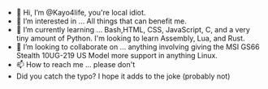 - 👋 Hi, I’m @Kayo4life, you're local idiot.
- 👀 I’m interested in ... All things that can benefit me.
- 🌱 I’m currently learning ... Bash,HTML, CSS, JavaScript, C, and a very tiny amount of Python. I'm looking to learn Assembly, Lua, and Rust.
- 💞️ I’m looking to collaborate on ... anything involving giving the MSI GS66 Stealth 10UG-219 US Model more support in anything Linux.
- 📫 How to reach me ... please don't
- Did you catch the typo? I hope it adds to the joke (probably not)

